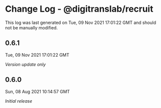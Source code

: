 # Change Log - @digitranslab/recruit

This log was last generated on Tue, 09 Nov 2021 17:01:22 GMT and should not be manually modified.

## 0.6.1
Tue, 09 Nov 2021 17:01:22 GMT

_Version update only_

## 0.6.0
Sun, 08 Aug 2021 10:14:57 GMT

_Initial release_

